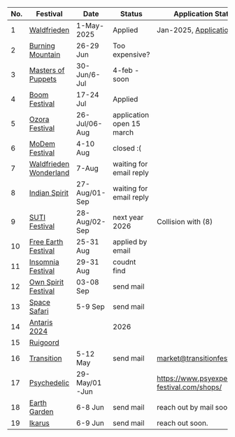 | No. | Festival                                                                 | Date       | Status | Application Status                                      |
|-----|---------------------------------------------------------------------------|------------|--------|--------------------------------------------------------|
| 1   | [Waldfrieden](https://www.waldfrieden.net/)                              | 1-May-2025 | Applied    | Jan-2025, [Application Link](https://www.waldfrieden.net/en/infos/application/) |
| 2   | [Burning Mountain](https://www.burning-mountain.ch/)                     | 26-29 Jun  |   Too expensive?     |                                                        |
| 3   | [Masters of Puppets](https://www.mastersofpuppets.net/)                  | 30-Jun/6-Jul |   4-feb - soon     |                                                        |
| 4   | [Boom Festival](https://www.boomfestival.org/)                           | 17-24 Jul  |    Applied    |                                                        |
| 5   | [Ozora Festival](https://2023.ozorafestival.eu/)                         | 26-Jul/06-Aug |   application open 15 march   |                                                        |
| 6   | [MoDem Festival](https://modemfestival.com/)                             | 4-10 Aug   |    closed :(    |                                                        |
| 7   | [Waldfrieden Wonderland](https://www.waldfrieden.net/wonderland/)        | 7-Aug      |      waiting for email reply  |                                                        |
| 8   | [Indian Spirit](https://www.indian-spirit.de/)                           | 27-Aug/01-Sep |     waiting for email reply   |                                                        |
| 9   | [SUTI Festival](https://sutifestival.com/2024/)                          | 28-Aug/02-Sep |   next year 2026     | Collision with (8)                                     |
| 10  | [Free Earth Festival](https://freeearth-festival.com/)                   | 25-31 Aug  |    applied by email    |                                                        |
| 11  | [Insomnia Festival](http://www.insomnia-festival.com/en/)                | 29-31 Aug  |   coudnt find     |                                                        |
| 12  | [Own Spirit Festival](https://www.ownspiritfestival.org/)                | 03-08 Sep  |   send mail     |                                                        |
| 13  | [Space Safari](https://space-safari.com/participate/)                     | 5-9 Sep    |  send mail      |                                                        |
| 14  | [Antaris 2024](https://festiware.app/antaris/register/Antaris2024-vendor)|            |     2026   |                                                        |
| 15  | [Ruigoord](https://ruigoord.nl/)                                         |            |        |                                                        |
| 16  |    [Transition](https://transitionfestival.org/en/festival-info)            | 5-12 May|     send mail   |    market@transitionfestival.org                                                    |
| 17 | [Psychedelic](https://www.psyexperience-festival.com/shops/)              | 29-May/01-Jun|   | https://www.psyexperience-festival.com/shops/ |
| 18 | [Earth Garden](https://www.earthgarden.com.mt/about/)                     | 6-8 Jun      | send mail   | reach out by mail soon.
| 19 | [Ikarus](https://www.ikarus-festival.de/partner/)                         | 6-9 Jun      | send mail    | reach out soon.
